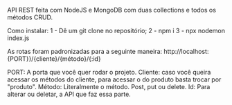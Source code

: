 API REST feita com NodeJS e MongoDB com duas collections e todos os métodos CRUD.

Como instalar:
1 - Dê um git clone no repositório;
2 - npm i
3 - npx nodemon index.js

As rotas foram padronizadas para a seguinte maneira:
http://localhost:{PORT}}/{cliente}/{método}/{:id}

PORT: A porta que você quer rodar o projeto.
Cliente: caso você queira acessar os métodos do cliente, para acessar o do produto basta trocar por "produto".
Método: Literalmente o método. Post, put ou delete. 
Id: Para alterar ou deletar, a API que faz essa parte.

